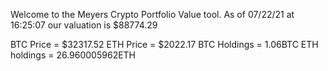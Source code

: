 Welcome to the Meyers Crypto Portfolio Value tool. 
As of 07/22/21 at 16:25:07 our valuation is $88774.29 

BTC Price = $32317.52
 ETH Price = $2022.17
BTC Holdings = 1.06BTC
 ETH holdings = 26.960005962ETH 
